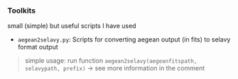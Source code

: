 ### Toolkits
small (simple) but useful scripts I have used

- `aegean2selavy.py`: Scripts for converting aegean output (in fits) to selavy format output
> simple usage: run function `aegean2selavy(aegeanfitspath, selavypath, prefix)` -> see more information in the comment
